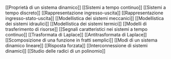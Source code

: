 [[Proprietà di un sistema dinamico]]
[[Sistemi a tempo continuo]]
[[Sistemi a tempo discreto]]
[[Rappresentazione ingresso-uscita]]
[[Rappresentazione ingresso-stato-uscita]]
[[Modellistica dei sistemi meccanici]]
[[Modellistica dei sistemi idraulici]]
[[Modellistica dei sistemi termici]]
[[Modelli di trasferimento di risorse]]
[[Segnali caratteristici nei sistemi a tempo continuo]]
[[Trasformata di Laplace]]
[[Antitrasformata di Laplace]]
[[Scomposizione di una funzione in fratti semplici]]
[[Modi di un sistema dinamico lineare]]
[[Risposta forzata]]
[[Interconnessione di sistemi dinamici]]
[[Studio delle radici di un polinomio]]

